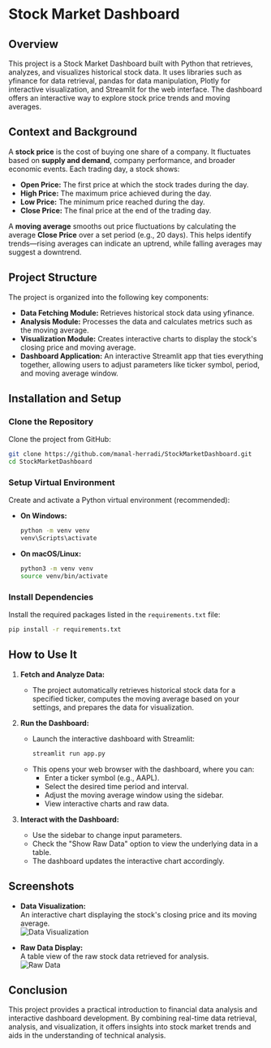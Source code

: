 # Stock Market Dashboard

## Overview

This project is a Stock Market Dashboard built with Python that retrieves, analyzes, and visualizes historical stock data. It uses libraries such as yfinance for data retrieval, pandas for data manipulation, Plotly for interactive visualization, and Streamlit for the web interface. The dashboard offers an interactive way to explore stock price trends and moving averages.

## Context and Background

A **stock price** is the cost of buying one share of a company. It fluctuates based on **supply and demand**, company performance, and broader economic events. Each trading day, a stock shows:
- **Open Price:** The first price at which the stock trades during the day.
- **High Price:** The maximum price achieved during the day.
- **Low Price:** The minimum price reached during the day.
- **Close Price:** The final price at the end of the trading day.

A **moving average** smooths out price fluctuations by calculating the average **Close Price** over a set period (e.g., 20 days). This helps identify trends—rising averages can indicate an uptrend, while falling averages may suggest a downtrend.

## Project Structure

The project is organized into the following key components:
- **Data Fetching Module:** Retrieves historical stock data using yfinance.
- **Analysis Module:** Processes the data and calculates metrics such as the moving average.
- **Visualization Module:** Creates interactive charts to display the stock's closing price and moving average.
- **Dashboard Application:** An interactive Streamlit app that ties everything together, allowing users to adjust parameters like ticker symbol, period, and moving average window.

## Installation and Setup

### Clone the Repository

Clone the project from GitHub:
```bash
git clone https://github.com/manal-herradi/StockMarketDashboard.git
cd StockMarketDashboard
```

### Setup Virtual Environment

Create and activate a Python virtual environment (recommended):

- **On Windows:**
  ```bash
  python -m venv venv
  venv\Scripts\activate
  ```
- **On macOS/Linux:**
  ```bash
  python3 -m venv venv
  source venv/bin/activate
  ```

### Install Dependencies

Install the required packages listed in the `requirements.txt` file:
```bash
pip install -r requirements.txt
```

## How to Use It

1. **Fetch and Analyze Data:**
   - The project automatically retrieves historical stock data for a specified ticker, computes the moving average based on your settings, and prepares the data for visualization.

2. **Run the Dashboard:**
   - Launch the interactive dashboard with Streamlit:
     ```bash
     streamlit run app.py
     ```
   - This opens your web browser with the dashboard, where you can:
     - Enter a ticker symbol (e.g., AAPL).
     - Select the desired time period and interval.
     - Adjust the moving average window using the sidebar.
     - View interactive charts and raw data.

3. **Interact with the Dashboard:**
   - Use the sidebar to change input parameters.
   - Check the "Show Raw Data" option to view the underlying data in a table.
   - The dashboard updates the interactive chart accordingly.

## Screenshots

- **Data Visualization:**  
  An interactive chart displaying the stock's closing price and its moving average.  
  ![Data Visualization](https://github.com/manal-herradi/images/blob/main/screenshot_dashboard_home.png)

- **Raw Data Display:**  
  A table view of the raw stock data retrieved for analysis.  
  ![Raw Data](https://github.com/manal-herradi/images/blob/main/screenshot_raw_data.png)

## Conclusion

This project provides a practical introduction to financial data analysis and interactive dashboard development. By combining real-time data retrieval, analysis, and visualization, it offers insights into stock market trends and aids in the understanding of technical analysis.
